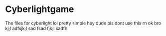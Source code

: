 # Cyberlightgame
The files for cyberlight lol pretty simple
hey dude pls dont use this rn ok bro 
kj;l adfsjk;l sad fsad fjk;l sadfh
